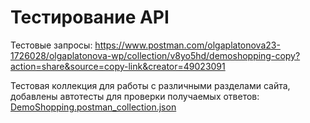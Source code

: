 # Тестирование API

Тестовые запросы: https://www.postman.com/olgaplatonova23-1726028/olgaplatonova-wp/collection/v8yo5hd/demoshopping-copy?action=share&source=copy-link&creator=49023091

Тестовая коллекция для работы с различными разделами сайта, добавлены автотесты для проверки получаемых ответов:
[DemoShopping.postman_collection.json](https://github.com/user-attachments/files/22957764/DemoShopping.postman_collection.json)

